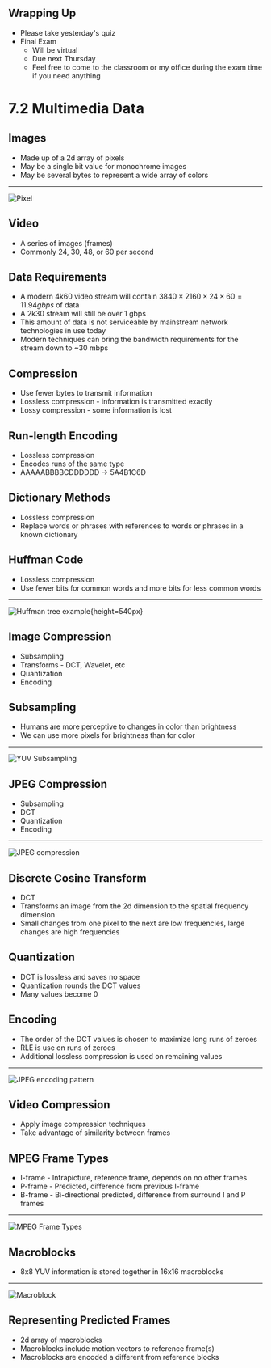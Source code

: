 Wrapping Up
-----------

- Please take yesterday's quiz
- Final Exam
    - Will be virtual
    - Due next Thursday
    - Feel free to come to the classroom or my office during the exam time if you need anything

7.2 Multimedia Data
===================

Images
------

- Made up of a 2d array of pixels
- May be a single bit value for monochrome images
- May be several bytes to represent a wide array of colors

---

![Pixel](https://upload.wikimedia.org/wikipedia/commons/2/2b/Pixel-example.png)

Video
-----

- A series of images (frames)
- Commonly 24, 30, 48, or 60 per second

Data Requirements
-----------------

- A modern 4k60 video stream will contain $3840 \times 2160 \times 24 \times 60 = 11.94 gbps$ of data
- A 2k30 stream will still be over 1 gbps
- This amount of data is not serviceable by mainstream network technologies in use today
- Modern techniques can bring the bandwidth requirements for the stream down to ~30 mbps

Compression
-----------

- Use fewer bytes to transmit information
- Lossless compression - information is transmitted exactly
- Lossy compression - some information is lost

Run-length Encoding
-------------------

- Lossless compression
- Encodes runs of the same type
- AAAAABBBBCDDDDDD -> 5A4B1C6D

Dictionary Methods
------------------

- Lossless compression
- Replace words or phrases with references to words or phrases in a known dictionary

Huffman Code
------------

- Lossless compression
- Use fewer bits for common words and more bits for less common words

---

![Huffman tree example](https://upload.wikimedia.org/wikipedia/commons/8/82/Huffman_tree_2.svg){height=540px}

Image Compression
-----------------

- Subsampling
- Transforms - DCT, Wavelet, etc
- Quantization
- Encoding

Subsampling
-----------

- Humans are more perceptive to changes in color than brightness
- We can use more pixels for brightness than for color

---

![YUV Subsampling](https://book.systemsapproach.org/_images/f07-11-9780123850591.png)

JPEG Compression
----------------

- Subsampling
- DCT
- Quantization
- Encoding

---

![JPEG compression](https://book.systemsapproach.org/_images/f07-12-9780123850591.png)

Discrete Cosine Transform
-------------------------

- DCT
- Transforms an image from the 2d dimension to the spatial frequency dimension
- Small changes from one pixel to the next are low frequencies, large changes are high frequencies

Quantization
------------

- DCT is lossless and saves no space
- Quantization rounds the DCT values
- Many values become 0

Encoding
--------

- The order of the DCT values is chosen to maximize long runs of zeroes
- RLE is use on runs of zeroes
- Additional lossless compression is used on remaining values

---

![JPEG encoding pattern](https://book.systemsapproach.org/_images/f07-13-9780123850591.png)

Video Compression
-----------------

- Apply image compression techniques
- Take advantage of similarity between frames

MPEG Frame Types
----------------

- I-frame - Intrapicture, reference frame, depends on no other frames
- P-frame - Predicted, difference from previous I-frame
- B-frame - Bi-directional predicted, difference from surround I and P frames

---

![MPEG Frame Types](https://book.systemsapproach.org/_images/f07-14-9780123850591.png)

Macroblocks
-----------

- 8x8 YUV information is stored together in 16x16 macroblocks

---

![Macroblock](https://book.systemsapproach.org/_images/f07-15-9780123850591.png)

Representing Predicted Frames
-----------------------------

- 2d array of macroblocks
- Macroblocks include motion vectors to reference frame(s)
- Macroblocks are encoded a different from reference blocks
